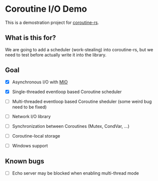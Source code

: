 # Coroutine I/O Demo

This is a demostration project for [coroutine-rs](https://github.com/rustcc/coroutine-rs).

## What is this for?

We are going to add a scheduler (work-stealing) into coroutine-rs, but we need to test before actually write it into the library.

## Goal

- [x] Asynchronous I/O with [MIO](https://github.com/carllerche/mio)

- [x] Single-threaded eventloop based Coroutine scheduler

- [ ] Multi-threaded eventloop based Coroutine sheduler (some weird bug need to be fixed)

- [ ] Network I/O library

- [ ] Synchronization between Coroutines (Mutex, CondVar, ...)

- [ ] Coroutine-local storage

- [ ] Windows support

## Known bugs

- [ ] Echo server may be blocked when enabling multi-thread mode
